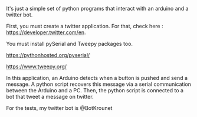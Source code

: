 It's just a simple set of python programs that interact with an arduino and a twitter bot.

First, you must create a twitter application. For that, check here : https://developer.twitter.com/en.

You must install pySerial and Tweepy packages too.

https://pythonhosted.org/pyserial/

https://www.tweepy.org/

In this application, an Arduino detects when a button is pushed and send a message. A python script recovers this message via a serial communication between the Arduino and a PC. Then, the python script is connected to a bot that tweet a message on twitter.

For the tests, my twitter bot is @BotKrounet

